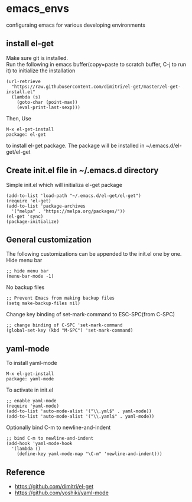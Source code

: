 # emacs_envs
configuraing emacs for various developing environments

## install el-get
Make sure git is installed.   
Run the following in emacs buffer(copy=paste to scratch buffer, C-j to run it) to initialize the installation

    (url-retrieve
      "https://raw.githubusercontent.com/dimitri/el-get/master/el-get-install.el"
      (lambda (s)
        (goto-char (point-max))
        (eval-print-last-sexp)))

Then, Use 

    M-x el-get-install   
    package: el-get

to install el-get package. The package will be installed in ~/.emacs.d/el-get/el-get


## Create init.el file in ~/.emacs.d directory
Simple init.el which will initializa el-get package

    (add-to-list 'load-path "~/.emacs.d/el-get/el-get")
    (require 'el-get)
    (add-to-list 'package-archives
      '("melpa" . "https://melpa.org/packages/"))
    (el-get 'sync)
    (package-initialize)

## General customization
The following customizations can be appended to the init.el one by one.   
Hide menu bar

    ;; hide menu bar
    (menu-bar-mode -1)

No backup files   

    ;; Prevent Emacs from making backup files
    (setq make-backup-files nil)

Change key binding of set-mark-command to ESC-SPC(from C-SPC)

    ;; change binding of C-SPC 'set-mark-command
    (global-set-key (kbd "M-SPC") 'set-mark-command)

## yaml-mode
To install yaml-mode

    M-x el-get-install   
    package: yaml-mode

To activate in init.el

    ;; enable yaml-mode
    (require 'yaml-mode)
    (add-to-list 'auto-mode-alist '("\\.yml$" . yaml-mode))
    (add-to-list 'auto-mode-alist '("\\.yaml$" . yaml-mode))
    
Optionally bind C-m to newline-and-indent

    ;; bind C-m to newline-and-indent
    (add-hook 'yaml-mode-hook
      '(lambda ()
        (define-key yaml-mode-map "\C-m" 'newline-and-indent)))

## Reference
* https://github.com/dimitri/el-get
* https://github.com/yoshiki/yaml-mode
